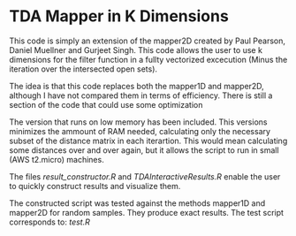 # TDA Mapper in K Dimensions
This code is simply an extension of the mapper2D created by Paul Pearson, Daniel Muellner and Gurjeet Singh. This code allows the user to use
k dimensions for the filter function in a fullty vectorized excecution (Minus the iteration over the intersected open sets).

The idea is that this code replaces both the mapper1D and mapper2D, although I have not compared them in terms of efficiency. There is still 
a section of the code that could use some optimization 

The version that runs on low memory has been included. This versions minimizes the ammount of RAM needed, calculating only the 
necessary subset of the distance matrix in each iterartion. This would mean calculating some distances over and over again, but it 
allows the script to run in small (AWS t2.micro) machines.

The files *result_constructor.R* and *TDAInteractiveResults.R* enable the user
to quickly construct results and visualize them.

The constructed script was tested against the methods mapper1D and mapper2D for random samples. They produce exact results. The test script corresponds to: *test.R*
